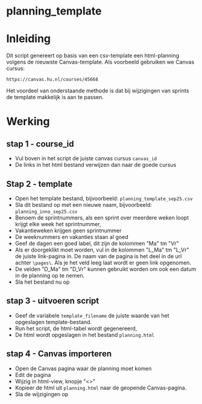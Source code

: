 # planning_template
# Inleiding
Dit script genereert op basis van een csv-template een html-planning volgens de nieuwste Canvas-template. Als voorbeeld gebruiken we Canvas cursus: 
```
https://canvas.hu.nl/courses/45668
```
Het voordeel van onderstaande methode is dat bij wijzigingen van sprints de template makkelijk is aan te passen.
# Werking
## stap 1 - course_id
- Vul boven in het script de juiste canvas cursus `canvas_id`
- De links in het html bestand verwijzen dan naar de goede cursus
## Stap 2 - template
- Open het template bestand, bijvoorbeeld: `planning_template_sep25.csv`
- Sla dit bestand op met een nieuwe naam, bijvoorbeeld: `planning_inno_sep25.csv`
- Benoem de sprintnummers, als een sprint over meerdere weken loopt krijgt elke week het sprintnummer,
- Vakantieweken krijgen geen sprintnummer
- De weeknummers en vakanties staan al goed
- Geef de dagen een goed label, dit zijn de kolommen "Ma" tm "Vr"
- Als er doorgeklikt moet worden, vul in de kolommen "L_Ma" tm "L_Vr" de juiste link-pagina in. De naam van de pagina is het deel in de url achter `\pages\`. Als je het veld leeg laat wordt er geen link opgenomen.
- De velden "D_Ma" tm "D_Vr" kunnen gebruikt worden om ook een datum in de planning op te nemen.
- Sla het bestand nu op
## stap 3 - uitvoeren script
- Geef de variabele `template_filename` de juiste waarde van het opgeslagen template-bestand.
- Run het script, de html-tabel wordt gegenereerd,
- De html wordt opgeslagen in het bestand `planning.html`
## stap 4 - Canvas importeren
- Open de Canvas pagina waar de planning moet komen
- Edit de pagina
- Wijzig in html-view, knopje "<>"
- Kopieer de html uit `planning.html` naar de geopende Canvas-pagina.
- Sla de wijzigingen op

